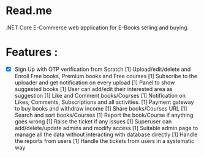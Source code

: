 # Read.me
.NET Core E-Commerce  web application for E-Books selling and buying.  

# Features : 

- [x] Sign Up with OTP verification from Scratch
[1] Upload/edit/delete and Enroll Free books, Premium books and Free courses
[1] Subscribe to the uploader and get notification on every upload
[1] Panel to show suggested books
[1] User can add/edit their interested area as suggestion
[1] Like and Comment books/Courses
[1] Notification on Likes, Comments, Subscriptions and all activities.
[1] Payment gateway to buy books and withdraw income
[1] Share books/Courses URL
[1] Search and sort books/Courses
[1] Report the book/Course if anything goes wrong
[1] Raise the ticket if any issues
[1] Superuser can add/delete/update admins and modify access
[1] Suitable admin page to manage all the data without interacting with database directly
[1] Handle the reports from users
[1] Handle the tickets from users in a systematic way


